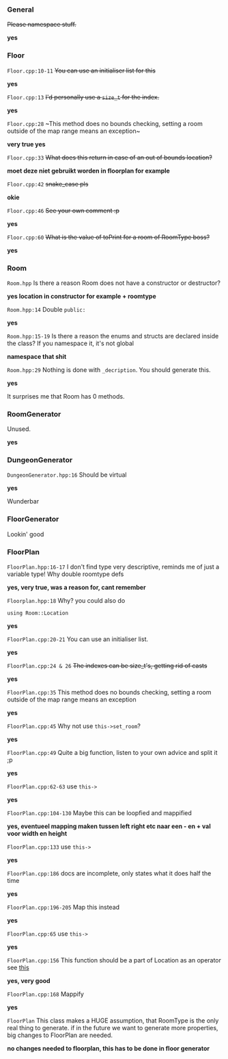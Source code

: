 ### General
~~Please namespace stuff.~~

**yes**

### Floor

`Floor.cpp:10-11`
~~You can use an initialiser list for this~~

**yes**

`Floor.cpp:13`
~~I'd personally use a `size_t` for the index.~~

**yes**

`Floor.cpp:28`
~This method does no bounds checking, setting a room outside of the map range means an exception~

**very true yes**

`Floor.cpp:33`
~~What does this return in case of an out of bounds location?~~

**moet deze niet gebruikt worden in floorplan for example**

`Floor.cpp:42`
~~snake_case pls~~

**okie**

`Floor.cpp:46`
~~See your own comment :p~~

**yes**

`Floor.cpp:60`
~~What is the value of toPrint for a room of RoomType boss?~~

**yes**

### Room
`Room.hpp`
Is there a reason Room does not have a constructor or destructor?

**yes location in constructor for example + roomtype**

`Room.hpp:14`
Double `public:`

**yes**

`Room.hpp:15-19`
Is there a reason the enums and structs are declared inside the class?
If you namespace it, it's not global

**namespace that shit**

`Room.hpp:29`
Nothing is done with `_decription`. You should generate this.

**yes**

It surprises me that Room has 0 methods.

### RoomGenerator
Unused.

**yes**

### DungeonGenerator
`DungeonGenerator.hpp:16`
Should be virtual

**yes**

Wunderbar

### FloorGenerator
Lookin' good

### FloorPlan
`FloorPlan.hpp:16-17`
I don't find type very descriptive, reminds me of just a variable type!
Why double roomtype defs

**yes, very true, was a reason for, cant remember**


`Floorplan.hpp:18`
Why?
you could also do
```
using Room::Location
```

**yes**

`FloorPlan.cpp:20-21`
You can use an initialiser list.

**yes**

`FloorPlan.cpp:24 & 26`
~~The indexes can be size_t's, getting rid of casts~~

**yes**

`FloorPlan.cpp:35`
This method does no bounds checking, setting a room outside of the map range means an exception

**yes**

`FloorPlan.cpp:45`
Why not use `this->set_room`?

**yes**

`FloorPlan.cpp:49`
Quite a big function, listen to your own advice and split it ;p

**yes**

`FloorPlan.cpp:62-63`
use `this->`

**yes**

`FloorPlan.cpp:104-130`
Maybe this can be loopfied and mappified

**yes, eventueel mapping maken tussen left right etc naar een - en + val voor width en height**

`FloorPlan.cpp:133`
use `this->`

**yes**

`FloorPlan.cpp:186`
docs are incomplete, only states what it does half the time

**yes**

`FloorPlan.cpp:196-205`
Map this instead

**yes**

`FloorPlan.cpp:65`
use `this->`

**yes**

`FloorPlan.cpp:156`
This function should be a part of Location as an operator
see [this](http://stackoverflow.com/questions/14047191/overloading-operators-in-typedef-structs-c)

**yes, very good**

`FloorPlan.cpp:168`
Mappify

**yes**

`FloorPlan`
This class makes a HUGE assumption, that RoomType is the only real thing to generate.
if in the future we want to generate more properties, big changes to FloorPlan are needed.

**no changes needed to floorplan, this has to be done in floor generator**
